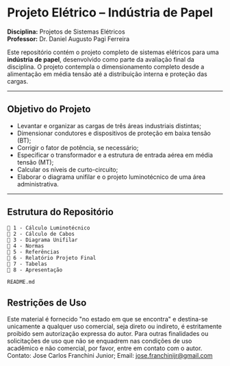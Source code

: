 # Projeto Elétrico – Indústria de Papel  
**Disciplina:** Projetos de Sistemas Elétricos  
**Professor:** Dr. Daniel Augusto Pagi Ferreira

Este repositório contém o projeto completo de sistemas elétricos para uma **indústria de papel**, desenvolvido como parte da avaliação final da disciplina. O projeto contempla o dimensionamento completo desde a alimentação em média tensão até a distribuição interna e proteção das cargas.

---

## Objetivo do Projeto

- Levantar e organizar as cargas de três áreas industriais distintas;
- Dimensionar condutores e dispositivos de proteção em baixa tensão (BT);
- Corrigir o fator de potência, se necessário;
- Especificar o transformador e a estrutura de entrada aérea em média tensão (MT);
- Calcular os níveis de curto-circuito;
- Elaborar o diagrama unifilar e o projeto luminotécnico de uma área administrativa.

---

## Estrutura do Repositório

```
📁 1 - Cálculo Luminotécnico
📁 2 - Cálculo de Cabos
📁 3 - Diagrama Unifilar
📁 4 - Normas
📁 5 - Referências
📁 6 - Relatório Projeto Final
📁 7 - Tabelas
📁 8 - Apresentação

README.md
```
## Restrições de Uso
Este material é fornecido "no estado em que se encontra" e destina-se unicamente a qualquer uso comercial, seja direto ou indireto, é estritamente proibido sem autorização expressa do autor.
Para outras finalidades ou solicitações de uso que não se enquadrem nas condições de uso acadêmico e não comercial, por favor, entre em contato com o autor.
Contato:
Jose Carlos Franchini Junior;
Email: jose.franchinijr@gmail.com 
